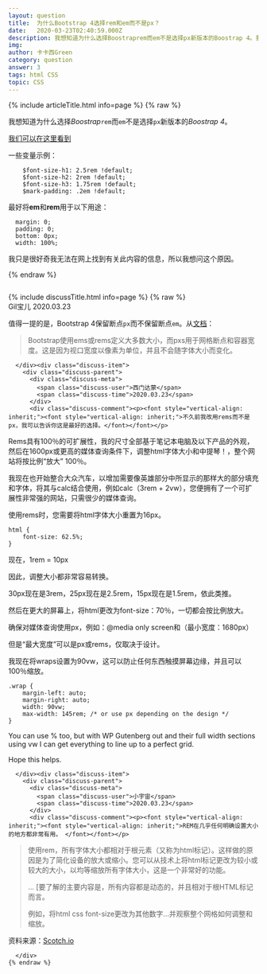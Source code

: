 ```yaml
---
layout: question
title:  为什么Bootstrap 4选择rem和em而不是px？
date:   2020-03-23T02:40:59.000Z
description: 我想知道为什么选择Boostraprem而em不是选择px新版本的Boostrap 4。我们可以在这里看到一些变量示例：    $font-s...
img: 
author: 卡卡西Green
category: question
answer: 3
tags: html CSS
topic: CSS
---
```

<div class="article-root">
  <div class="article">
    {% include articleTitle.html info=page %}
    {% raw %}
    <div class="article-content"><p><font style="vertical-align: inherit;"><font style="vertical-align: inherit;">我想知道为什么</font><font style="vertical-align: inherit;">选择</font></font><em><font style="vertical-align: inherit;"><font style="vertical-align: inherit;">Boostrap</font></font></em><font style="vertical-align: inherit;"></font><code>rem</code><font style="vertical-align: inherit;"><font style="vertical-align: inherit;">而</font></font><code>em</code><font style="vertical-align: inherit;"><font style="vertical-align: inherit;">不是</font><font style="vertical-align: inherit;">选择</font></font><code>px</code><font style="vertical-align: inherit;"><font style="vertical-align: inherit;">新版本的</font></font><em><font style="vertical-align: inherit;"><font style="vertical-align: inherit;">Boostrap 4</font></font></em><font style="vertical-align: inherit;"><font style="vertical-align: inherit;">。</font></font></p>

<p><a href="https://github.com/twbs/bootstrap/blob/v4-dev/scss/_variables.scss" rel="noreferrer"><font style="vertical-align: inherit;"><font style="vertical-align: inherit;">我们可以在这里看到</font></font></a></p>

<p><font style="vertical-align: inherit;"><font style="vertical-align: inherit;">一些变量示例：</font></font></p>

<pre><code>    $font-size-h1: 2.5rem !default;<font></font>
    $font-size-h2: 2rem !default;<font></font>
    $font-size-h3: 1.75rem !default;<font></font>
    $mark-padding: .2em !default;<font></font>
</code></pre>

<p><font style="vertical-align: inherit;"><font style="vertical-align: inherit;">最好将</font></font><strong><font style="vertical-align: inherit;"><font style="vertical-align: inherit;">em</font></font></strong><font style="vertical-align: inherit;"><font style="vertical-align: inherit;">和</font></font><strong><font style="vertical-align: inherit;"><font style="vertical-align: inherit;">rem</font></font></strong><font style="vertical-align: inherit;"><font style="vertical-align: inherit;">用于以下</font><font style="vertical-align: inherit;">用途</font><font style="vertical-align: inherit;">：</font></font></p>

<pre><code>  margin: 0;<font></font>
  padding: 0;<font></font>
  bottom: 0px;<font></font>
  width: 100%;<font></font>
</code></pre>

<p><font style="vertical-align: inherit;"><font style="vertical-align: inherit;">我只是很好奇我无法在网上找到有关此内容的信息，所以我想问这个原因。</font></font></p></div>
    {% endraw %}
  </div>
  <p style="height: 0;width:0;overflow: hidden;"> 第2670篇《为什么Bootstrap 4选择rem和em而不是px？》来自Winter(https://github.com/aiyld/aiyld.github.io)的站点</p>
  <div class="discuss-wrapper">
    {% include discussTitle.html info=page %}
    {% raw %}
    <div class="discuss-item">
        <div class="discuss-parent">
          <div class="discuss-meta">
            <span class="discuss-user">Gil宝儿</span>
            <span class="discuss-time">2020.03.23</span>
          </div>
          <div class="discuss-comment"><p><font style="vertical-align: inherit;"><font style="vertical-align: inherit;">值得一提的是，Bootstrap 4保留断点</font></font><code>px</code><font style="vertical-align: inherit;"><font style="vertical-align: inherit;">而不</font><font style="vertical-align: inherit;">保留断点</font></font><code>em</code><font style="vertical-align: inherit;"><font style="vertical-align: inherit;">。</font><font style="vertical-align: inherit;">从</font></font><a href="https://getbootstrap.com/docs/4.0/layout/grid/#grid-options" rel="noreferrer"><font style="vertical-align: inherit;"><font style="vertical-align: inherit;">文档</font></font></a><font style="vertical-align: inherit;"><font style="vertical-align: inherit;">：</font></font></p>

<blockquote>
  <p><font style="vertical-align: inherit;"><font style="vertical-align: inherit;">Bootstrap使用ems或rems定义大多数大小，而pxs用于网格断点和容器宽度。</font><font style="vertical-align: inherit;">这是因为视口宽度以像素为单位，并且不会随字体大小而变化。</font></font></p>
</blockquote></div>
        </div>
        
      </div><div class="discuss-item">
        <div class="discuss-parent">
          <div class="discuss-meta">
            <span class="discuss-user">西门达蒙</span>
            <span class="discuss-time">2020.03.23</span>
          </div>
          <div class="discuss-comment"><p><font style="vertical-align: inherit;"><font style="vertical-align: inherit;">不久前我改用rems而不是px，我可以告诉你这是最好的选择。</font></font></p>

<p><font style="vertical-align: inherit;"><font style="vertical-align: inherit;">Rems具有100％的可扩展性，我的尺寸全部基于笔记本电脑及以下产品的外观，然后在1600px或更高的媒体查询条件下，调整html字体大小和中提琴！，整个网站将按比例“放大” 100％。</font></font></p>

<p><font style="vertical-align: inherit;"><font style="vertical-align: inherit;">我现在也开始整合大众汽车，以增加需要像英雄部分中所显示的那样大的部分填充和字体，将其与calc结合使用，例如calc（3rem + 2vw），您便拥有了一个可扩展性非常强的网站，只需很少的媒体查询。</font></font></p>

<p><font style="vertical-align: inherit;"><font style="vertical-align: inherit;">使用rems时，您需要将html字体大小重置为16px。</font></font></p>

<pre><code>html {<font></font>
    font-size: 62.5%;<font></font>
}<font></font>
</code></pre>

<p><font style="vertical-align: inherit;"><font style="vertical-align: inherit;">现在，1rem = 10px</font></font></p>

<p><font style="vertical-align: inherit;"><font style="vertical-align: inherit;">因此，调整大小都非常容易转换。</font></font></p>

<p><font style="vertical-align: inherit;"><font style="vertical-align: inherit;">30px现在是3rem，25px现在是2.5rem，15px现在是1.5rem，依此类推。</font></font></p>

<p><font style="vertical-align: inherit;"><font style="vertical-align: inherit;">然后在更大的屏幕上，将html更改为font-size：70％，一切都会按比例放大。</font></font></p>

<p><font style="vertical-align: inherit;"><font style="vertical-align: inherit;">确保对媒体查询使用px，例如：@media only screen和（最小宽度：1680px）</font></font></p>

<p><font style="vertical-align: inherit;"><font style="vertical-align: inherit;">但是“最大宽度”可以是px或rems，仅取决于设计。</font></font></p>

<p><font style="vertical-align: inherit;"><font style="vertical-align: inherit;">我现在将wraps设置为90vw，这可以防止任何东西触摸屏幕边缘，并且可以100％缩放。</font></font></p>

<pre><code>.wrap {<font></font>
    margin-left: auto;<font></font>
    margin-right: auto;<font></font>
    width: 90vw;<font></font>
    max-width: 145rem; /* or use px depending on the design */<font></font>
}<font></font>
</code></pre>

<p>You can use % too, but with WP Gutenberg out and their full width sections using vw I can get everything to line up to a perfect grid.</p>

<p>Hope this helps. </p></div>
        </div>
        
      </div><div class="discuss-item">
        <div class="discuss-parent">
          <div class="discuss-meta">
            <span class="discuss-user">小宇宙</span>
            <span class="discuss-time">2020.03.23</span>
          </div>
          <div class="discuss-comment"><p><font style="vertical-align: inherit;"><font style="vertical-align: inherit;">REM在几乎任何明确设置大小的地方都非常有用。 </font></font></p>

<blockquote>
  <p><font style="vertical-align: inherit;"><font style="vertical-align: inherit;">使用rem，所有字体大小都相对于根元素（又称为html标记）。</font><font style="vertical-align: inherit;">这样做的原因是为了简化设备的放大或缩小。</font><font style="vertical-align: inherit;">您可以从技术上将html标记更改为较小或较大的大小，以均等缩放所有字体大小，这是一个非常好的功能。</font></font></p>
  
  <p><font style="vertical-align: inherit;"><font style="vertical-align: inherit;">... [要了解的主要内容是，所有内容都是动态的，并且相对于根HTML标记而言。</font></font></p>
  
  <p><font style="vertical-align: inherit;"><font style="vertical-align: inherit;">例如，将html css font-size更改为其他数字...并观察整个网格如何调整和缩放。</font></font></p>
</blockquote>

<p><font style="vertical-align: inherit;"><font style="vertical-align: inherit;">资料来源：</font></font><a href="https://scotch.io/bar-talk/whats-new-in-bootstrap-4#toc-new-unit-rems-for-typography" rel="noreferrer"><font style="vertical-align: inherit;"><font style="vertical-align: inherit;">Scotch.io</font></font></a></p></div>
        </div>
        
      </div>
    {% endraw %}
  </div>
<div>
